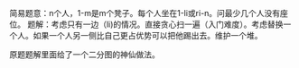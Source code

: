 简易题意：n个人，1-m是m个凳子。每个人坐在1-li或ri-n。问最少几个人没有座位。
题解：考虑只有一边（li)的情况。直接贪心扫一遍（入门难度）。考虑替换一个人。如果一个人另一侧比自己更占优势可以把他踢出去。维护一个堆。

原题题解里面给了一个二分图的神仙做法。
